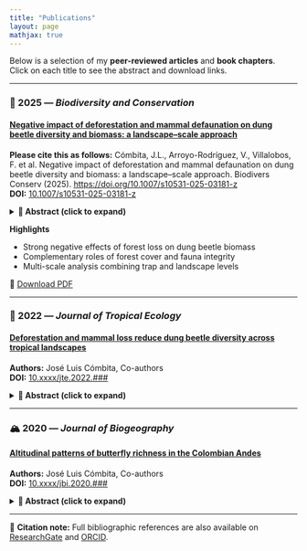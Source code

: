 ```yaml
---
title: "Publications"
layout: page
mathjax: true
---
```


Below is a selection of my **peer-reviewed articles** and **book chapters**.  
Click on each title to see the abstract and download links.

---
### 🧩 2025 — *Biodiversity and Conservation*
#### [Negative impact of deforestation and mammal defaunation on dung beetle diversity and biomass: a landscape–scale approach](https://www.researchgate.net/publication/396235816_Negative_impact_of_deforestation_and_mammal_defaunation_on_dung_beetle_diversity_and_biomass_a_landscape-scale_approach)
**Please cite this as follows:** Cómbita, J.L., Arroyo-Rodríguez, V., Villalobos, F. et al. Negative impact of deforestation and mammal defaunation on dung beetle diversity and biomass: a landscape–scale approach. Biodivers Conserv (2025). https://doi.org/10.1007/s10531-025-03181-z  
**DOI:** [10.1007/s10531-025-03181-z](https://doi.org/10.1007/s10531-025-03181-z)

 <details>
  <summary><strong>📘 Abstract (click to expand)</strong></summary>

  Tropical forests and their fauna are being lost at alarming rates, causing important cascading effects that can limit ecosystem functioning. A significant cascading effect relates to dung beetles, which depend on forests and the excrement of terrestrial mammals for feeding and reproduction, making them particularly vulnerable to both deforestation and defaunation. While recent studies have explored the influence of forest structure and mammal activity on dung beetle communities in fragmented landscapes, to our knowledge, no study to date has simultaneously tested the combined effects of deforestation and defaunation on dung beetle species richness and body mass across a continuous landscape–scale gradient of forest loss. We assessed whether and how species richness and body mass of dung beetles relate to deforestation and defaunation across 18 1–km^2 landscapes in a Mesoamerican biodiversity hotspot. Our results indicated that landscape–scale species richness and body mass of dung beetles decrease in more deforested and defaunated landscapes. Indeed, such a decrease in species richness accelerated in landscapes with < 40% of remaining forest cover, supporting previous extinction thresholds documented for this and other tropical regions. Our findings underscore the importance of stopping deforestation and defaunation in the region, as (i) both factors are crucial to maintaining dung beetle diversity at the landscape scale; and (ii) the remaining forest cover at the regional scale (≈ 40%) falls within our estimated extinction threshold. </details>

**Highlights**
  - Strong negative effects of forest loss on dung beetle biomass  
  - Complementary roles of forest cover and fauna integrity  
  - Multi-scale analysis combining trap and landscape levels  

📄 [Download PDF](https://www.researchgate.net/publication/396235816_Negative_impact_of_deforestation_and_mammal_defaunation_on_dung_beetle_diversity_and_biomass_a_landscape-scale_approach)

---

### 🦋 2022 — *Journal of Tropical Ecology*
#### [Deforestation and mammal loss reduce dung beetle diversity across tropical landscapes](#)
**Authors:** José Luis Cómbita, Co-authors  
**DOI:** [10.xxxx/jte.2022.###](#)

<details>
  <summary><strong>📘 Abstract (click to expand)</strong></summary>

  We assessed the combined influence of forest cover and mammal defaunation on dung beetle diversity across multiple tropical sites...
  
  **Highlights**
  - Landscape-scale biodiversity assessment  
  - Evidence of cascading effects on ecosystem functions  

  📄 [Download PDF](assets/pdfs/2022_Deforestation_Article.pdf)
</details>

---

### 🏔️ 2020 — *Journal of Biogeography*
#### [Altitudinal patterns of butterfly richness in the Colombian Andes](#)
**Authors:** José Luis Cómbita, Co-authors  
**DOI:** [10.xxxx/jbi.2020.###](#)

<details>
  <summary><strong>📘 Abstract (click to expand)</strong></summary>

  We analyzed butterfly species richness along an altitudinal gradient in the Colombian Andes, testing hypotheses about climatic and topographic influences...
  
  **Highlights**
  - Altitudinal variation in richness and community composition  
  - Implications for conservation under climate change  

  📄 [Download PDF](assets/pdfs/2020_Altitudinal_Article.pdf)
</details>

---

🧾 **Citation note:** Full bibliographic references are also available on [ResearchGate](https://www.researchgate.net/profile/Jose-Luis-Combita) and [ORCID](https://orcid.org/0000-0001-6641-9208).
